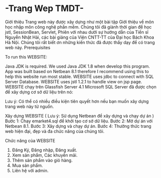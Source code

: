 # -Trang Wep TMDT-
Giới thiệu
Trang web này được xây dựng như một bài tập Giới thiệu về môn học nhập môn công nghệ phần mềm. Chúng tôi đã giành thời gian để học jstl, SessionBean, Servlet, Phiên với nhau dưới sự hướng dẫn của Tiến sĩ Nguyễn Nhật Hải, các bài giảng của Viện CNTT-TT của Đại học Bách Khoa Hà Nội. Chúng tôi rất biết ơn những kiến thức đã được thầy dạy để có trang web này.
Prerequisites

To run this WEBSITE:

Java JDK is required. We used Java JDK 1.8 when develop this program.
App was built based on Netbean 8.1 therefore I recommend using this to help this website run most stable.
WEBSITE uses jdbc to connect with SQL Server Database.
WEBSITE uses jstl 1.2.1 to handle view on jsp page.
WEBSITE chạy trên Glassfish Server 4.1
Microsoft SQL Server đã được chọn để xây dựng cơ sở dữ liệu trên nó:

Lưu ý: Có thể có nhiều điều kiện tiên quyết hơn nếu bạn muốn xây dựng trang web này từ nguồn.

Xây dựng WEBSITE ( Lưu ý: Sử dụng Netbean để xây dựng và chạy dự án )
Bước 1: Chạy emarket4.sql để khởi tạo cơ sở dữ liệu. 
Bước 2: Mở dự án với Netbean 8.1.
Bước 3: Xây dựng và chạy dự án.
Bước 4: Thưởng thức trang web hiện đại, đẹp và đa chức năng của chúng tôi.

Chức năng của WEBSITE

1. Đăng Ký, Đăng nhập, Đăng xuất.
2. Xem sản phẩm, Các khuyến mãi.
3. Thêm sản phẩm vào giỏ hàng.
4. Mua sản phẩm.
5. Liên hệ với admin.
